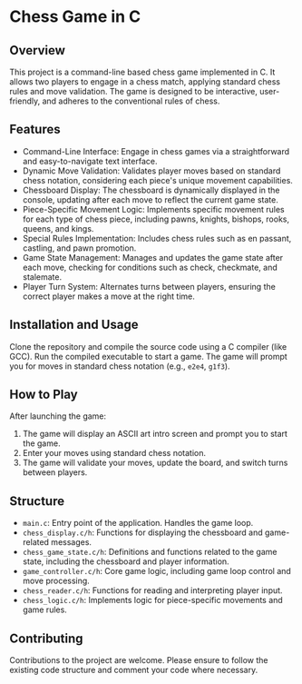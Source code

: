 Chess Game in C
===============

Overview
--------

This project is a command-line based chess game implemented in C. It allows two players to engage in a chess match, applying standard chess rules and move validation. The game is designed to be interactive, user-friendly, and adheres to the conventional rules of chess.

Features
--------

-   Command-Line Interface: Engage in chess games via a straightforward and easy-to-navigate text interface.
-   Dynamic Move Validation: Validates player moves based on standard chess notation, considering each piece's unique movement capabilities.
-   Chessboard Display: The chessboard is dynamically displayed in the console, updating after each move to reflect the current game state.
-   Piece-Specific Movement Logic: Implements specific movement rules for each type of chess piece, including pawns, knights, bishops, rooks, queens, and kings.
-   Special Rules Implementation: Includes chess rules such as en passant, castling, and pawn promotion.
-   Game State Management: Manages and updates the game state after each move, checking for conditions such as check, checkmate, and stalemate.
-   Player Turn System: Alternates turns between players, ensuring the correct player makes a move at the right time.

Installation and Usage
----------------------

Clone the repository and compile the source code using a C compiler (like GCC). Run the compiled executable to start a game. The game will prompt you for moves in standard chess notation (e.g., `e2e4`, `g1f3`).

How to Play
-----------

After launching the game:

1.  The game will display an ASCII art intro screen and prompt you to start the game.
2.  Enter your moves using standard chess notation.
3.  The game will validate your moves, update the board, and switch turns between players.

Structure
---------

-   `main.c`: Entry point of the application. Handles the game loop.
-   `chess_display.c/h`: Functions for displaying the chessboard and game-related messages.
-   `chess_game_state.c/h`: Definitions and functions related to the game state, including the chessboard and player information.
-   `game_controller.c/h`: Core game logic, including game loop control and move processing.
-   `chess_reader.c/h`: Functions for reading and interpreting player input.
-   `chess_logic.c/h`: Implements logic for piece-specific movements and game rules.

Contributing
------------

Contributions to the project are welcome. Please ensure to follow the existing code structure and comment your code where necessary.
